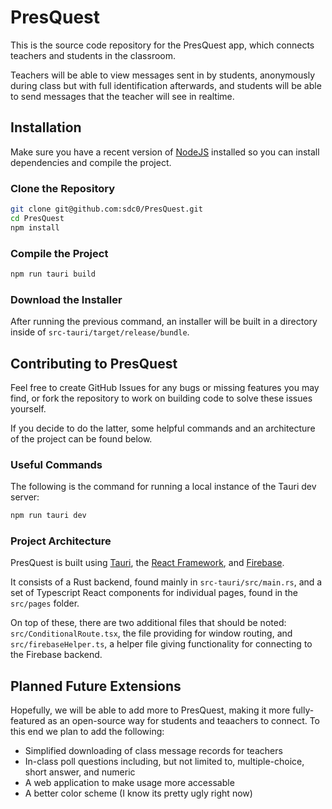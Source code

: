 # PresQuest

This is the source code repository for the PresQuest app, which connects teachers and students in the classroom. 

Teachers will be able to view messages sent in by students, anonymously during class but with full identification afterwards, and students will be able to send messages that the teacher will see in realtime.

## Installation

Make sure you have a recent version of [NodeJS](https://nodejs.org/en) installed so you can install dependencies and compile the project.

### Clone the Repository

```bash
git clone git@github.com:sdc0/PresQuest.git
cd PresQuest
npm install
```

### Compile the Project

```bash
npm run tauri build
```

### Download the Installer

After running the previous command, an installer will be built in a directory inside of `src-tauri/target/release/bundle`.


## Contributing to PresQuest

Feel free to create GitHub Issues for any bugs or missing features you may find, or fork the repository to work on building code to solve these issues yourself.

If you decide to do the latter, some helpful commands and an architecture of the project can be found below.

### Useful Commands

The following is the command for running a local instance of the Tauri dev server:

```bash
npm run tauri dev
```

### Project Architecture

PresQuest is built using [Tauri](https://tauri.app/), the [React Framework](https://react.dev/), and [Firebase](https://firebase.google.com/). 

It consists of a Rust backend, found mainly in `src-tauri/src/main.rs`, and a set of Typescript React components for individual pages, found in the `src/pages` folder. 

On top of these, there are two additional files that should be noted: `src/ConditionalRoute.tsx`, the file providing for window routing, and `src/firebaseHelper.ts`, a helper file giving functionality for connecting to the Firebase backend.

## Planned Future Extensions

Hopefully, we will be able to add more to PresQuest, making it more fully-featured as an open-source way for students and teaachers to connect. To this end we plan to add the following:

<ul>
    <li>Simplified downloading of class message records for teachers
    <li>In-class poll questions including, but not limited to, multiple-choice, short answer, and numeric
    <li>A web application to make usage more accessable
    <li>A better color scheme (I know its pretty ugly right now)
</ul>